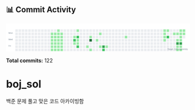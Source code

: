 <!-- HEATMAP:START -->
## 📊 Commit Activity

![Commit Heatmap](./heatmap.svg)

**Total commits:** 122
<!-- HEATMAP:END -->

# boj_sol
백준 문제 풀고 맞은 코드 아카이빙함
